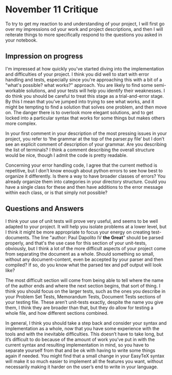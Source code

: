 # November 11 Critique

To try to get my reaction to and understanding of your project, I will first go over my impressions od your work and project descriptions, and then I will reiterate things to more specifically respond to the questions you asked in your notebook.

## Impression on progress
I'm impressed at how quickly you've started diving into the implementation and difficulties of your project. I think you did well to start with error handling and tests, especially since you're approaching this with a bit of a "what's possible? what works?" approach. You are likely to find some semi-workable solutions, and your tests will help you identify their weaknesses. I do think you should be careful to treat this stage as a trial-and-error stage. By this I mean that you’ve jumped into trying to see what works, and it might be tempting to find a solution that solves one problem, and then move on. The danger there is to overlook more elegant solutions, and to get locked into a particular syntax that works for some things but makes others more complex. 

In your first comment in your description of the most pressing issues in your project, you refer to ‘the grammar at the top of the parser.py file’ but I don’t see an explicit comment of description of your grammar. Are you describing the list of terminals? I think a comment describing the overall structure would be nice, though I admit the code is pretty readable.

Concerning your error handling code, I agree that the current method is repetitive, but I don’t know enough about python errors to see how best to organize it differently. Is there a way to have broader classes of errors? You already organize them into categories in your directory structure. Could you have a single class for these and then have additions to the error message within each class, or is that simply not possible?




## Questions and Answers

I think your use of unit tests will prove very useful, and seems to be well adapted to your project. It will help you isolate problems at a lower level, but I think it might be more appropriate to focus your energy on creating test-documents. The line "author: Paul Dapolito IV **the Great**" should be parsed properly, and that's the use case for this section of your unit-tests, obviously, but I think a lot of the more difficult aspects of your project come from separating the document as a whole. Should something so small, without any document-content, even be accepted by your parser and then compiled? If so, do you know what the parsed tex and pdf output will look like?

The most difficult section will come from being able to tell where the name of the author ends and where the next section begins, that sort of thing. I think you should focus on the larger tests, such as the ones you describe in your Problem Set Tests, Memorandum Tests, Document Tests sections of your testing file. These aren’t unit-tests exactly, despite the name you give them, I think they are broader than that, but they do allow for testing a whole file, and how different sections combined.

In general, I think you should take a step back and consider your syntax and implementation as a whole, now that you have some experience with the tools and with the inevitable difficulties. This doesn’t have to take long, but it’s difficult to do because of the amount of work you’ve put in with the current syntax and resulting implementation in mind, so you have to separate yourself from that and be ok with having to write some things again if needed. You might find that a small change in your EasyTeX syntax will make it so much easier to implement all the features you want, without necessarily making it harder on the user’s end to write in your language. 



